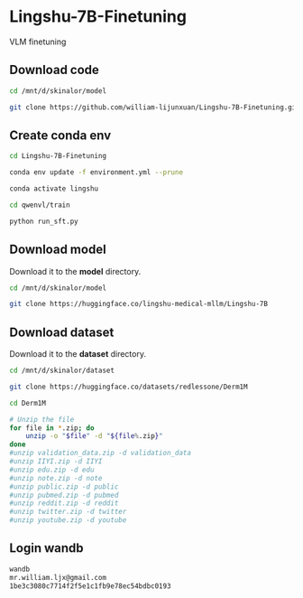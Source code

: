 # Lingshu-7B-Finetuning
VLM finetuning

## Download code
```bash
cd /mnt/d/skinalor/model

git clone https://github.com/william-lijunxuan/Lingshu-7B-Finetuning.git
```
## Create conda env

```bash
cd Lingshu-7B-Finetuning

conda env update -f environment.yml --prune

conda activate lingshu

cd qwenvl/train

python run_sft.py
```

## Download model
Download it to the **model** directory.
```bash
cd /mnt/d/skinalor/model

git clone https://huggingface.co/lingshu-medical-mllm/Lingshu-7B
```

## Download dataset
Download it to the **dataset** directory.
```bash
cd /mnt/d/skinalor/dataset

git clone https://huggingface.co/datasets/redlessone/Derm1M

cd Derm1M

# Unzip the file
for file in *.zip; do
    unzip -o "$file" -d "${file%.zip}"
done
#unzip validation_data.zip -d validation_data
#unzip IIYI.zip -d IIYI
#unzip edu.zip -d edu
#unzip note.zip -d note
#unzip public.zip -d public
#unzip pubmed.zip -d pubmed
#unzip reddit.zip -d reddit
#unzip twitter.zip -d twitter
#unzip youtube.zip -d youtube

```
##  Login wandb
```bash
wandb
mr.william.ljx@gmail.com 
1be3c3080c7714f2f5e1c1fb9e78ec54bdbc0193
```